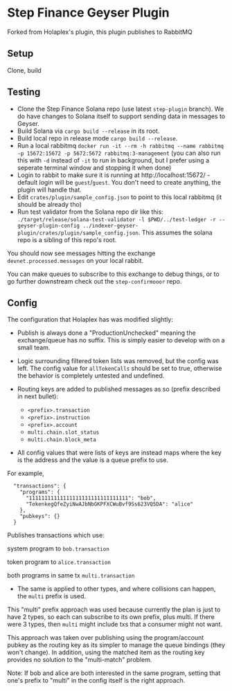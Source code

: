 # Step Finance Geyser Plugin

Forked from Holaplex's plugin, this plugin publishes to RabbitMQ

## Setup

Clone, build

## Testing

- Clone the Step Finance Solana repo (use latest `step-plugin` branch). We do have changes to Solana itself to support sending data in messages to Geyser.
- Build Solana via `cargo build --release` in its root.
- Build local repo in release mode `cargo build --release`.
- Run a local rabbitmq `docker run -it --rm -h rabbitmq --name rabbitmq -p 15672:15672 -p 5672:5672 rabbitmq:3-management` (you can also run this with `-d` instead of `-it` to run in background, but I prefer using a seperate terminal window and stopping it when done)
- Login to rabbit to make sure it is running at http://localhost:15672/ - default login will be `guest`/`guest`. You don't need to create anything, the plugin will handle that.
- Edit `crates/plugin/sample_config.json` to point to this local rabbitmq (it should be already tho)
- Run test validator from the Solana repo dir like this: `./target/release/solana-test-validator -l $PWD/../test-ledger -r --geyser-plugin-config ../indexer-geyser-plugin/crates/plugin/sample_config.json`. This assumes the solana repo is a sibling of this repo's root.

You should now see messages hitting the exchange `devnet.processed.messages` on your local rabbit.

You can make queues to subscribe to this exchange to debug things, or to go further downstream check out the `step-confirmooor` repo.

## Config

The configuration that Holaplex has was modified slightly:

- Publish is always done a "ProductionUnchecked" meaning the exchange/queue has no suffix. This is simply easier to develop with on a small team.

- Logic surrounding filtered token lists was removed, but the config was left.  The config value for `allTokenCalls` should be set to true, otherwise the behavior is completely untested and undefined.

- Routing keys are added to published messages as so (prefix described in next bullet):
  - `<prefix>.transaction`
  - `<prefix>.instruction`
  - `<prefix>.account`
  - `multi.chain.slot_status`
  - `multi.chain.block_meta`

- All config values that were lists of keys are instead maps where the key is the address and the value is a queue prefix to use.

For example,
```
  "transactions": {
    "programs": {
      "11111111111111111111111111111111": "bob",
      "TokenkegQfeZyiNwAJbNbGKPFXCWuBvf9Ss623VQ5DA": "alice"
    },
    "pubkeys": {}
  }
```
Publishes transactions which use:
 
 system program to `bob.transaction`
 
 token program to `alice.transaction`
 
 both programs in same tx `multi.transaction`

 - The same is applied to other types, and where collisions can happen, the `multi` prefix is used.

 This "multi" prefix approach was used because currently the plan is just to have 2 types, so each can subscribe to its own prefix, plus multi.  If there were 3 types, then `multi` might include txs that a consumer might not want. 

 This approach was taken over publishing using the program/account pubkey as the routing key as its simpler to manage the queue bindings (they won't change).  In addition, using the matched item as the routing key provides no solution to the "multi-match" problem.

 Note: If bob and alice are both interested in the same program, setting that one's prefix to "multi" in the config itself is the right approach.